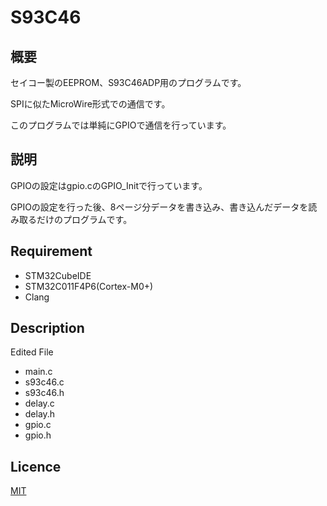 # S93C46

## 概要
セイコー製のEEPROM、S93C46ADP用のプログラムです。

SPIに似たMicroWire形式での通信です。

このプログラムでは単純にGPIOで通信を行っています。

## 説明
GPIOの設定はgpio.cのGPIO_Initで行っています。

GPIOの設定を行った後、8ページ分データを書き込み、書き込んだデータを読み取るだけのプログラムです。

## Requirement
* STM32CubeIDE
* STM32C011F4P6(Cortex-M0+)
* Clang

## Description
Edited File
* main.c
* s93c46.c
* s93c46.h
* delay.c
* delay.h
* gpio.c
* gpio.h

## Licence
[MIT](https://github.com/wataoxp/Radio/blob/main/LICENSE)


